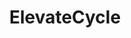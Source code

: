 ---
title: "ElevateCycle"
year: "2024"
category: "Web Application"
role: "Fullstack Developer"
name: "ElevateCycle"
description: "ElevateCycle is an eco-conscious web application designed to streamline and promote recycling activities. The platform connects individuals and recycling centers, making it easier for users to recycle everyday materials and contribute to a sustainable environment."
githublink: "https://github.com/victorhalimm/ElevateCycle"
mockup: "/src/assets/elevatecycle-mockup.png"
problem: "With increasing environmental concerns, many individuals face difficulties in locating accessible recycling centers and understanding the recycling process for different materials. This can lead to recyclable waste ending up in landfills."
solution: "ElevateCycle bridges the gap between individuals and recycling centers by providing an easy-to-use platform that guides users on how to recycle different materials, locates nearby recycling facilities, and tracks their recycling efforts."
features_scope:
  - "Recycling Center Locator"
  - "Recycling Material Guide"
  - "User Recycling Tracker"
  - "Interactive and Intuitive UI"
development_process: "ElevateCycle was built using modern web technologies such as React and TailwindCSS for a dynamic, responsive front-end. Node.js and Express were used for the backend, integrating a robust database to store and track user recycling data. The app also features location-based services to help users find nearby recycling centers quickly."
gallery:
  - "/images/elevatecycle-screenshot1.png"
  - "/images/elevatecycle-screenshot2.png"
  - "/images/elevatecycle-screenshot3.png"
route: "elevatecycle"
stack:
  - "React"
  - "Shadcn"
  - "Node.js"
  - "TailwindCSS"
  - "Firebase"
---